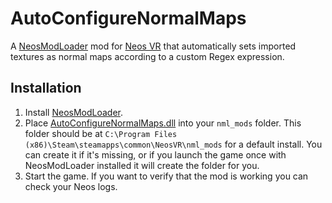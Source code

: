 # AutoConfigureNormalMaps

A [NeosModLoader](https://github.com/zkxs/NeosModLoader) mod for [Neos VR](https://neos.com/) that automatically sets imported textures as normal maps according to a custom Regex expression.
## Installation
1. Install [NeosModLoader](https://github.com/zkxs/NeosModLoader).
1. Place [AutoConfigureNormalMaps.dll](https://github.com/GithubUsername/RepoName/releases/latest/download/AutoConfigureNormalMaps.dll) into your `nml_mods` folder. This folder should be at `C:\Program Files (x86)\Steam\steamapps\common\NeosVR\nml_mods` for a default install. You can create it if it's missing, or if you launch the game once with NeosModLoader installed it will create the folder for you.
1. Start the game. If you want to verify that the mod is working you can check your Neos logs.
